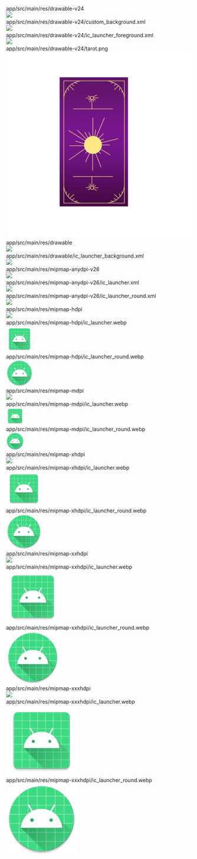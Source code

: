 app/src/main/res/drawable-v24  
<img src="https://github.com/azuredragon3000/lib_truyen/blob/master/app/src/main/res/drawable-v24" />   
app/src/main/res/drawable-v24/custom_background.xml  
<img src="https://github.com/azuredragon3000/lib_truyen/blob/master/app/src/main/res/drawable-v24/custom_background.xml" />   
app/src/main/res/drawable-v24/ic_launcher_foreground.xml  
<img src="https://github.com/azuredragon3000/lib_truyen/blob/master/app/src/main/res/drawable-v24/ic_launcher_foreground.xml" />   
app/src/main/res/drawable-v24/tarot.png  
<img src="https://github.com/azuredragon3000/lib_truyen/blob/master/app/src/main/res/drawable-v24/tarot.png" />   
app/src/main/res/drawable  
<img src="https://github.com/azuredragon3000/lib_truyen/blob/master/app/src/main/res/drawable" />   
app/src/main/res/drawable/ic_launcher_background.xml  
<img src="https://github.com/azuredragon3000/lib_truyen/blob/master/app/src/main/res/drawable/ic_launcher_background.xml" />   
app/src/main/res/mipmap-anydpi-v26  
<img src="https://github.com/azuredragon3000/lib_truyen/blob/master/app/src/main/res/mipmap-anydpi-v26" />   
app/src/main/res/mipmap-anydpi-v26/ic_launcher.xml  
<img src="https://github.com/azuredragon3000/lib_truyen/blob/master/app/src/main/res/mipmap-anydpi-v26/ic_launcher.xml" />   
app/src/main/res/mipmap-anydpi-v26/ic_launcher_round.xml  
<img src="https://github.com/azuredragon3000/lib_truyen/blob/master/app/src/main/res/mipmap-anydpi-v26/ic_launcher_round.xml" />   
app/src/main/res/mipmap-hdpi  
<img src="https://github.com/azuredragon3000/lib_truyen/blob/master/app/src/main/res/mipmap-hdpi" />   
app/src/main/res/mipmap-hdpi/ic_launcher.webp  
<img src="https://github.com/azuredragon3000/lib_truyen/blob/master/app/src/main/res/mipmap-hdpi/ic_launcher.webp" />   
app/src/main/res/mipmap-hdpi/ic_launcher_round.webp  
<img src="https://github.com/azuredragon3000/lib_truyen/blob/master/app/src/main/res/mipmap-hdpi/ic_launcher_round.webp" />   
app/src/main/res/mipmap-mdpi  
<img src="https://github.com/azuredragon3000/lib_truyen/blob/master/app/src/main/res/mipmap-mdpi" />   
app/src/main/res/mipmap-mdpi/ic_launcher.webp  
<img src="https://github.com/azuredragon3000/lib_truyen/blob/master/app/src/main/res/mipmap-mdpi/ic_launcher.webp" />   
app/src/main/res/mipmap-mdpi/ic_launcher_round.webp  
<img src="https://github.com/azuredragon3000/lib_truyen/blob/master/app/src/main/res/mipmap-mdpi/ic_launcher_round.webp" />   
app/src/main/res/mipmap-xhdpi  
<img src="https://github.com/azuredragon3000/lib_truyen/blob/master/app/src/main/res/mipmap-xhdpi" />   
app/src/main/res/mipmap-xhdpi/ic_launcher.webp  
<img src="https://github.com/azuredragon3000/lib_truyen/blob/master/app/src/main/res/mipmap-xhdpi/ic_launcher.webp" />   
app/src/main/res/mipmap-xhdpi/ic_launcher_round.webp  
<img src="https://github.com/azuredragon3000/lib_truyen/blob/master/app/src/main/res/mipmap-xhdpi/ic_launcher_round.webp" />   
app/src/main/res/mipmap-xxhdpi  
<img src="https://github.com/azuredragon3000/lib_truyen/blob/master/app/src/main/res/mipmap-xxhdpi" />   
app/src/main/res/mipmap-xxhdpi/ic_launcher.webp  
<img src="https://github.com/azuredragon3000/lib_truyen/blob/master/app/src/main/res/mipmap-xxhdpi/ic_launcher.webp" />   
app/src/main/res/mipmap-xxhdpi/ic_launcher_round.webp  
<img src="https://github.com/azuredragon3000/lib_truyen/blob/master/app/src/main/res/mipmap-xxhdpi/ic_launcher_round.webp" />   
app/src/main/res/mipmap-xxxhdpi  
<img src="https://github.com/azuredragon3000/lib_truyen/blob/master/app/src/main/res/mipmap-xxxhdpi" />   
app/src/main/res/mipmap-xxxhdpi/ic_launcher.webp  
<img src="https://github.com/azuredragon3000/lib_truyen/blob/master/app/src/main/res/mipmap-xxxhdpi/ic_launcher.webp" />   
app/src/main/res/mipmap-xxxhdpi/ic_launcher_round.webp  
<img src="https://github.com/azuredragon3000/lib_truyen/blob/master/app/src/main/res/mipmap-xxxhdpi/ic_launcher_round.webp" />   
